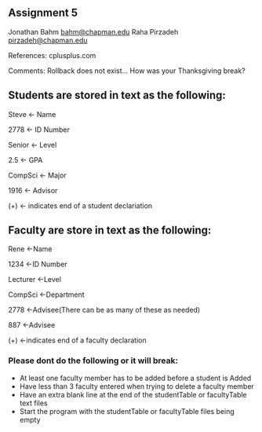 ## Assignment 5
Jonathan Bahm    bahm@chapman.edu
Raha Pirzadeh    pirzadeh@chapman.edu

References:
cplusplus.com

Comments:
Rollback does not exist...
How was your Thanksgiving break?


## Students are stored in text as the following:

Steve <- Name

2778 <- ID Number

Senior <- Level

2.5 <- GPA

CompSci <- Major

1916 <- Advisor

(+) <- indicates end of a student declariation

## Faculty are store in text as the following:

Rene <-Name

1234 <-ID Number

Lecturer <-Level

CompSci <-Department

2778 <-Advisee(There can be as many of these as needed)

887 <-Advisee

(+) <-indicates end of a faculty declaration

### Please dont do the following or it will break:
* At least one faculty member has to be added before a student is Added
* Have less than 3 faculty entered when trying to delete a faculty member
* Have an extra blank line at the end of the studentTable or  facultyTable text files
* Start the program with the studentTable or facultyTable files being empty

